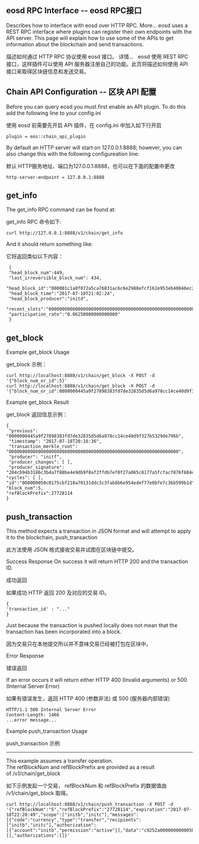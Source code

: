 eosd RPC Interface -- eosd RPC接口
---------------------

Describes how to interface with eosd over HTTP RPC. More...
eosd uses a REST RPC interface where plugins can register their own endpoints with the API server. This page will explain how to use some of the APIs to get information about the blockchain and send transactions.

描述如何通过 HTTP RPC 协议使用 eosd 接口。 详情...
 
eosd 使用 REST RPC 接口，这样插件可以使用 API 服务器注册自己的功能。此页将描述如何使用 API 接口来取得区块链信息和发送交易。


Chain API Configuration -- 区块 API 配置
---

Before you can query eosd you must first enable an API plugin. To do this add the following line to
your config.ini

使用 eosd 前需要先开启 API 插件，在 config.ini 中加入如下行开启

```
plugin = eos::chain_api_plugin
```

By default an HTTP server will start on 127.0.0.1:8888; however, you can also change this with the following configureation line:

默认 HTTP服务地址、端口为127.0.0.1:8888，也可以在下面的配置中更改

```
http-server-endpoint = 127.0.0.1:8888
```

get_info
----------

The get_info RPC command can be found at:

get_info RPC 命令如下:

```
curl http://127.0.0.1:8888/v1/chain/get_info
```

And it should return something like:

它将返回类似以下内容：

```
 {
 "head_block_num":449,
 "last_irreversible_block_num": 434,
 "head_block_id":"000001c1a0f072a5ca76831ac6c6e2988efcf162e953eb40046ec2ceca817a9f",
 "head_block_time":"2017-07-18T21:02:24",
 "head_block_producer":"initd",
 "recent_slots":"0000000000000000000000000000000000000000000000000000000000001111",
 "participation_rate":"0.06250000000000000"
 }

```

get_block
----------------

Example get_block Usage

get_block 示例：

```
curl http://localhost:8888/v1/chain/get_block -X POST -d '{"block_num_or_id":5}'
curl http://localhost:8888/v1/chain/get_block -X POST -d  '{"block_num_or_id":0000000445a9f27898383fd7de32835d5d6a978cc14ce40d9f327b5329de796b}'
```

Example get_block Result

get_block 返回信息示例：
 
```
{
 "previous": "0000000445a9f27898383fd7de32835d5d6a978cc14ce40d9f327b5329de796b",
 "timestamp": "2017-07-18T20:16:36",
 "transaction_merkle_root": "0000000000000000000000000000000000000000000000000000000000000000",
 "producer": "initf",
 "producer_changes": [ ],
 "producer_signature":  "204cb94b3186c3b4a7f88be4e9db9f8af2ffdb7ef0f27a065c8177a5fcfacf876f684e59c39fb009903c0c59220b147bb07f1144df1c65d26c57b534a76dd29073",
"cycles": [ ],
"id":"000000050c0175cbf218a70131ddc3c3fab8b6e954edef77e0bfe7c36b599b1d",
"block_num":5,
"refBlockPrefix":27728114
}

```

push_transaction
------------------

This method expects a transaction in JSON format and will attempt to apply it to the blockchain,
push_transaction

此方法使用 JSON 格式接收交易并试图在区块链中提交。

Success Response
On success it will return HTTP 200 and the transaction ID.

成功返回

如果成功 HTTP 返回 200 及对应的交易 ID。 

```
{
'transaction_id' : "..."
}
```
Just because the transaction is pushed locally does not mean that the transaction has been incorporated into a block.

因为交易只在本地提交所以并不意味交易已经被打包在区块中。

Error Response

错误返回

If an error occurs it will return either HTTP 400 (Invalid arguments) or 500 (Internal Server Error)

如果有错误发生，返回 HTTP 400 (参数非法) 或 500 (服务器内部错误)

```
HTTP/1.1 500 Internal Server Error
Content-Length: 1466
...error message...
```

Example push_transaction Usage

push_transaction 示例

----------------------------------
This example assumes a transfer operation. The refBlockNum and refBlockPrefix are provided as a result of /v1/chain/get_block

如下示例发起一个交易， refBlockNum 和 refBlockPrefix 的数据值由 /v1/chain/get_block 取得。

```
curl http://localhost:8888/v1/chain/push_transaction -X POST -d '{"refBlockNum":"5","refBlockPrefix":"27728114","expiration":"2017-07-18T22:28:49","scope":["initb","initc"],"messages":[{"code":"currency","type":"transfer","recipients":["initb","initc"],"authorization":[{"account":"initb","permission":"active"}],"data":"c9252a0000000000050f14dc29000000d00700000000000008454f530000000000"}],"signatures":[],"authorizations":[]}'
```
